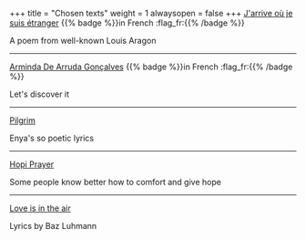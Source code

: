 +++
title = "Chosen texts"
weight = 1
alwaysopen = false
+++
[J'arrive où je suis étranger](aragon) {{% badge %}}in French :flag_fr:{{% /badge %}}

A poem from well-known Louis Aragon

---

[Arminda De Arruda Gonçalves](goncalves) {{% badge %}}in French :flag_fr:{{% /badge %}}

Let's discover it

---
[Pilgrim](pilgrim)

Enya's so poetic lyrics

---
[Hopi Prayer](hopi_prayer)

Some people know better how to comfort and give hope

---
[Love is in the air](love_is_in_the_air)

Lyrics by Baz Luhmann
